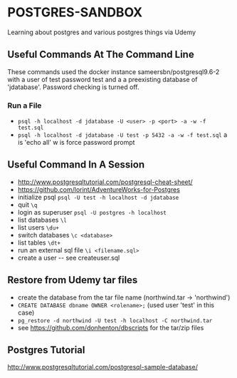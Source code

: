 # POSTGRES-SANDBOX

Learning about postgres and various postgres things via Udemy

## Useful Commands At The Command Line

These commands used the docker instance sameersbn/postgresql9.6-2 with a user of test password test and a
a preexisting database of 'jdatabase'. Password checking is turned off.

### Run a File

* ```psql -h localhost -d jdatabase -U <user> -p <port> -a -w -f test.sql```
* ```psql -h localhost -d jdatabase -U test -p 5432 -a -w -f test.sql``` a is 'echo all' w is force password prompt

## Useful Command In A Session

* <http://www.postgresqltutorial.com/postgresql-cheat-sheet/>
* <https://github.com/lorint/AdventureWorks-for-Postgres>
* initialize psql ```psql -U test -h localhost -d jdatabase```
* quit ```\q```
* login as superuser ```psql -U postgres -h localhost```
* list databases ```\l```
* list users ```\du+```
* switch databases ```\c <database>```
* list tables ```\dt+```
* run an external sql file ```\i <filename.sql>```
* create a user -- see createuser.sql

## Restore from Udemy tar files

* create the database from the tar file name (northwind.tar -> 'northwind')
* ```CREATE DATABASE dbname OWNER <rolename>;``` (used user 'test' in this case)
* ```pg_restore -d northwind -U test -h localhost -C northwind.tar```
* see <https://github.com/donhenton/dbscripts> for the tar/zip files


## Postgres Tutorial

<http://www.postgresqltutorial.com/postgresql-sample-database/>
